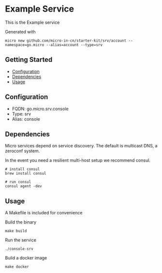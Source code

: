 # Example Service

This is the Example service

Generated with

```
micro new github.com/micro-in-cn/starter-kit/srv/account --namespace=go.micro --alias=account --type=srv
```

## Getting Started

- [Configuration](#configuration)
- [Dependencies](#dependencies)
- [Usage](#usage)

## Configuration

- FQDN: go.micro.srv.console
- Type: srv
- Alias: console

## Dependencies

Micro services depend on service discovery. The default is multicast DNS, a zeroconf system.

In the event you need a resilient multi-host setup we recommend consul.

```
# install consul
brew install consul

# run consul
consul agent -dev
```

## Usage

A Makefile is included for convenience

Build the binary

```
make build
```

Run the service
```
./console-srv
```

Build a docker image
```
make docker
```
